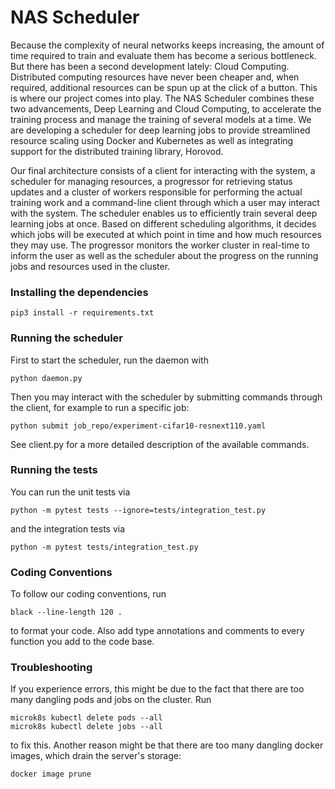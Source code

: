 # NAS Scheduler

Because the complexity of neural networks keeps increasing, the amount of time required to train and evaluate them has become a serious bottleneck. But there has been a second development lately: Cloud Computing. Distributed computing resources have never been cheaper and, when required, additional resources can be spun up at the click of a button. This is where our project comes into play. The NAS Scheduler combines these two advancements, Deep Learning and Cloud Computing, to accelerate the training process and manage the training of several models at a time. We are developing a scheduler for deep learning jobs to provide streamlined resource scaling using Docker and Kubernetes as well as integrating support for the distributed training library, Horovod. 

Our final architecture consists of a client for interacting with the system, a scheduler for managing resources, a progressor for retrieving status updates and a cluster of workers responsible for performing the actual training work and a command-line client through which a user may interact with the system. The scheduler enables us to efficiently train several deep learning jobs at once. Based on different scheduling algorithms, it decides which jobs will be executed at which point in time and how much resources they may use. The progressor monitors the worker cluster in real-time to inform the user as well as the scheduler about the progress on the running jobs and resources used in the cluster.

### Installing the dependencies

```
pip3 install -r requirements.txt
```

### Running the scheduler

First to start the scheduler, run the daemon with
```
python daemon.py
```
Then you may interact with the scheduler by submitting commands through the client, for example to run a specific job:
```
python submit job_repo/experiment-cifar10-resnext110.yaml
```
See client.py for a more detailed description of the available commands.

### Running the tests

You can run the unit tests via
```
python -m pytest tests --ignore=tests/integration_test.py
```
and the integration tests via
```
python -m pytest tests/integration_test.py
```

### Coding Conventions

To follow our coding conventions, run 
```
black --line-length 120 . 
```
to format your code. Also add type annotations and comments to every function you add to the code base.

### Troubleshooting

If you experience errors, this might be due to the fact that there are too many dangling pods and jobs on the cluster. Run
```
microk8s kubectl delete pods --all
microk8s kubectl delete jobs --all
```
to fix this. Another reason might be that there are too many dangling docker images, which drain the server's storage:
```
docker image prune
```